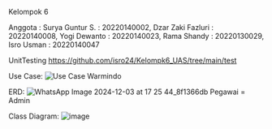 Kelompok 6

Anggota :
Surya Guntur S. : 20220140002,
Dzar Zaki Fazluri : 20220140008,
Yogi Dewanto : 20220140023,
Rama Shandy : 20220130029,
Isro Usman : 20220140047

UnitTesting
https://github.com/isro24/Kelompk6_UAS/tree/main/test

Use Case: 
![Use Case Warmindo](https://github.com/user-attachments/assets/7aea873f-dbdc-4387-9152-05e936f7a113)

ERD:
![WhatsApp Image 2024-12-03 at 17 25 44_8f1366db](https://github.com/user-attachments/assets/bdef7931-1877-46f5-9b8d-c3831de2f632)
Pegawai = Admin

Class Diagram:
![image](https://github.com/user-attachments/assets/607d78b8-dfb0-4325-8108-6e7590ed22e9)


